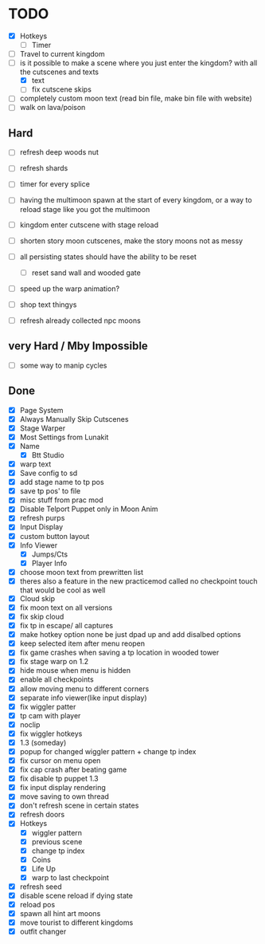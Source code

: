 # TODO

- [x] Hotkeys  
    - [ ] Timer  
- [ ] Travel to current kingdom  
- [ ] is it possible to make a scene where you just enter the kingdom? with all the cutscenes and texts  
    - [x] text  
    - [ ] fix cutscene skips  
- [ ] completely custom moon text (read bin file, make bin file with website)  
- [ ] walk on lava/poison  

## Hard

- [ ] refresh deep woods nut  
- [ ] refresh shards  
- [ ] timer for every splice  
- [ ] having the multimoon spawn at the start of every kingdom, or a way to reload stage like you got the multimoon  
- [ ] kingdom enter cutscene with stage reload
- [ ] shorten story moon cutscenes, make the story moons not as messy  
- [ ] all persisting states should have the ability to be reset  
    - [ ] reset sand wall and wooded gate
- [ ] speed up the warp animation?
- [ ] shop text thingys  
- [ ] refresh already collected npc moons


## very Hard / Mby Impossible

- [ ] some way to manip cycles  

## Done

- [x] Page System  
- [x] Always Manually Skip Cutscenes  
- [x] Stage Warper  
- [x] Most Settings from Lunakit  
- [x] Name  
    - [x] Btt Studio  
- [x] warp text  
- [x] Save config to sd  
- [x] add stage name to tp pos  
- [x] save tp pos' to file  
- [x] misc stuff from prac mod  
- [x] Disable Telport Puppet only in Moon Anim  
- [x] refresh purps  
- [x] Input Display  
- [x] custom button layout  
- [x] Info Viewer  
    - [x] Jumps/Cts  
    - [x] Player Info
- [x] choose moon text from prewritten list  
- [x] theres also a feature in the new practicemod called no checkpoint touch that would be cool as well  
- [x] Cloud skip  
- [x] fix moon text on all versions  
- [x] fix skip cloud  
- [x] fix tp in escape/ all captures  
- [x] make hotkey option none be just dpad up and add disalbed options  
- [x] keep selected item after menu reopen  
- [x] fix game crashes when saving a tp location in wooded tower  
- [x] fix stage warp on 1.2  
- [x] hide mouse when menu is hidden  
- [x] enable all checkpoints  
- [x] allow moving menu to different corners  
- [x] separate info viewer(like input display)  
- [x] fix wiggler patter  
- [x] tp cam with player  
- [x] noclip  
- [x] fix wiggler hotkeys  
- [x] 1.3 (someday)  
- [x] popup for changed wiggler pattern + change tp index  
- [x] fix cursor on menu open  
- [x] fix cap crash after beating game  
- [x] fix disable tp puppet 1.3  
- [x] fix input display rendering  
- [x] move saving to own thread  
- [x] don't refresh scene in certain states  
- [x] refresh doors  
- [x] Hotkeys  
    - [x] wiggler pattern  
    - [x] previous scene  
    - [x] change tp index  
    - [x] Coins  
    - [x] Life Up  
    - [x] warp to last checkpoint  
- [x] refresh seed 
- [x] disable scene reload if dying state
- [x] reload pos
- [x] spawn all hint art moons
- [x] move tourist to different kingdoms
- [x] outfit changer  

